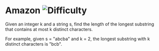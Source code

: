 # Amazon ![Difficulty](https://img.shields.io/badge/-HARD-red)
	
Given an integer k and a string s, find the length of the longest substring that contains at most k distinct characters.
	
For example, given s = "abcba" and k = 2, the longest substring with k distinct characters is "bcb".
	

